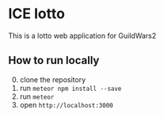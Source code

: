 ICE lotto
=========

This is a lotto web application for GuildWars2

How to run locally
------------------
0. clone the repository
1. run `meteor npm install --save`
2. run `meteor`
3. open `http://localhost:3000`
